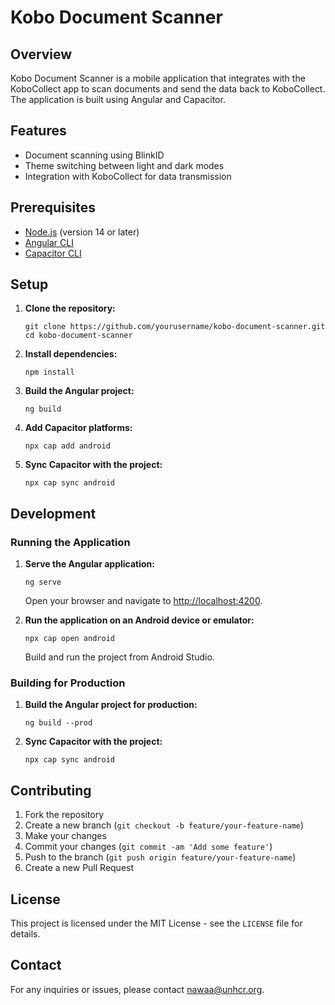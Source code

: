 # Kobo Document Scanner

## Overview

Kobo Document Scanner is a mobile application that integrates with the KoboCollect app to scan documents and send the data back to KoboCollect. The application is built using Angular and Capacitor.

## Features

*   Document scanning using BlinkID
*   Theme switching between light and dark modes
*   Integration with KoboCollect for data transmission

## Prerequisites

*   [Node.js](https://nodejs.org/) (version 14 or later)
*   [Angular CLI](https://angular.io/cli)
*   [Capacitor CLI](https://capacitorjs.com/docs/getting-started)

## Setup

1.  **Clone the repository:**

        git clone https://github.com/yourusername/kobo-document-scanner.git
        cd kobo-document-scanner

2.  **Install dependencies:**

        npm install

3.  **Build the Angular project:**

        ng build

4.  **Add Capacitor platforms:**

        npx cap add android

5.  **Sync Capacitor with the project:**

        npx cap sync android

## Development

### Running the Application

1.  **Serve the Angular application:**

        ng serve

    Open your browser and navigate to [http://localhost:4200](http://localhost:4200).

2.  **Run the application on an Android device or emulator:**

        npx cap open android

    Build and run the project from Android Studio.

### Building for Production

1.  **Build the Angular project for production:**

        ng build --prod

2.  **Sync Capacitor with the project:**

        npx cap sync android

## Contributing

1.  Fork the repository
2.  Create a new branch (`git checkout -b feature/your-feature-name`)
3.  Make your changes
4.  Commit your changes (`git commit -am 'Add some feature'`)
5.  Push to the branch (`git push origin feature/your-feature-name`)
6.  Create a new Pull Request

## License

This project is licensed under the MIT License - see the `LICENSE` file for details.

## Contact

For any inquiries or issues, please contact [nawaa@unhcr.org](mailto:nawaa@unhcr.org).